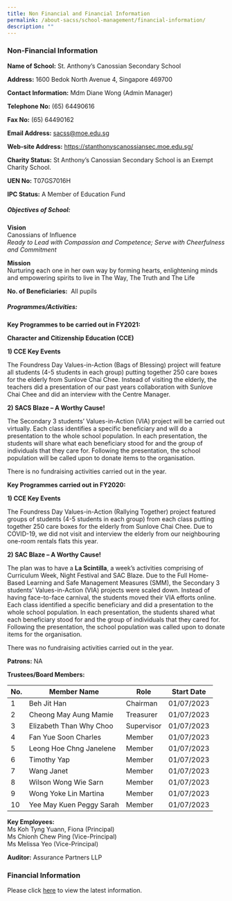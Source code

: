 ```yaml
---
title: Non Financial and Financial Information
permalink: /about-sacss/school-management/financial-information/
description: ""
---
```

### Non-Financial Information

**Name of School:**&nbsp;St. Anthony’s Canossian Secondary School

**Address:**&nbsp;1600 Bedok North Avenue 4, Singapore 469700

**Contact Information:**&nbsp;Mdm Diane Wong (Admin Manager)

**Telephone No:**&nbsp;(65)&nbsp;64490616

**Fax No:**&nbsp;(65) 64490162

**Email Address:**&nbsp;[sacss@moe.edu.sg](mailto:sacss@moe.edu.sg)

**Web-site Address:**&nbsp;<a href="https://stanthonyscanossiansec.moe.edu.sg/" target="_blank">https://stanthonyscanossiansec.moe.edu.sg/</a>

**Charity Status:**&nbsp;St Anthony’s Canossian Secondary School is an&nbsp;Exempt Charity School.

**UEN No:**&nbsp;T07GS7016H

**IPC Status:**&nbsp;A Member of Education Fund

##### Objectives of School:

**Vision**  
Canossians of Influence  
_Ready to Lead with Compassion and Competence; Serve with Cheerfulness and Commitment_

**Mission**  
Nurturing each one in her own way by forming hearts, enlightening minds and empowering spirits to live in The Way, The Truth and The Life

**No. of Beneficiaries:**&nbsp;&nbsp;All pupils&nbsp;

##### Programmes/Activities:

**Key Programmes to be carried out in FY2021:**

**Character and Citizenship Education (CCE)**

**1) CCE Key Events**

The Foundress Day Values-in-Action (Bags of Blessing) project will feature all students (4-5 students in each group) putting together 250 care boxes for the elderly from Sunlove Chai Chee. Instead of visiting the elderly, the teachers did a presentation of our past years collaboration with Sunlove Chai Chee and did an interview with the Centre Manager.&nbsp;

**2) SACS Blaze – A Worthy Cause!**

The Secondary 3 students’ Values-in-Action (VIA) project will&nbsp;be carried out virtually. Each class identifies a specific&nbsp;beneficiary and will do a presentation to the whole school population. In each presentation, the students will share what each beneficiary stood for and the group of individuals that they care for. Following the presentation, the school population will be called upon to donate items to the organisation.

There is no fundraising activities carried out in the year.  


**Key Programmes carried out in FY2020:**

**1) CCE Key Events**

The Foundress Day Values-in-Action (Rallying Together) project featured groups of students (4-5 students in each group) from each class putting together 250 care boxes for the elderly from Sunlove Chai Chee. Due to COVID-19, we did not visit and interview the elderly from our neighbouring one-room rentals flats this year.

**2) SAC Blaze – A Worthy Cause!**

The plan was to have a&nbsp;**La Scintilla**, a week’s activities comprising of Curriculum Week, Night Festival and SAC Blaze. Due to the Full Home-Based Learning and Safe Management Measures (SMM), the Secondary 3 students’ Values-in-Action (VIA) projects were scaled down. Instead of having face-to-face carnival, the students moved their VIA efforts online. Each class identified a specific beneficiary and did a presentation to the whole school population. In each presentation, the students shared what each beneficiary stood for and the group of individuals that they cared for. Following the presentation, the school population was called upon to donate items for the organisation.&nbsp;

There was no fundraising activities carried out in the year.

**Patrons:**&nbsp;NA

**Trustees/Board Members:**  

| No. | Member Name | Role | Start Date |
| -------- | -------- | -------- | -------- |
| 1 | Beh Jit Han | Chairman | 01/07/2023 |
| 2 | Cheong May Aung Mamie | Treasurer | 01/07/2023 |
| 3 | Elizabeth Than Why Choo | Supervisor | 01/07/2023 |
| 4 | Fan Yue Soon Charles | Member | 01/07/2023 |
| 5 | Leong Hoe Chng Janelene | Member | 01/07/2023 |
| 6 | Timothy Yap | Member | 01/07/2023 |
| 7 | Wang Janet | Member | 01/07/2023 |
| 8 | Wilson Wong Wie Sarn | Member | 01/07/2023 |
| 9 | Wong Yoke Lin Martina | Member | 01/07/2023 |
| 10 | Yee May Kuen Peggy Sarah | Member | 01/07/2023 |


**Key Employees:**  
Ms Koh Tyng Yuann, Fiona (Principal)  
Ms Chionh Chew Ping (Vice-Principal)  
Ms Melissa Yeo (Vice-Principal)

**Auditor:** Assurance Partners LLP

### Financial Information

Please click&nbsp;[here](https://www.moe.gov.sg/about-us/organisation-structure/fpd/financial-summary)&nbsp;to view the latest information.
